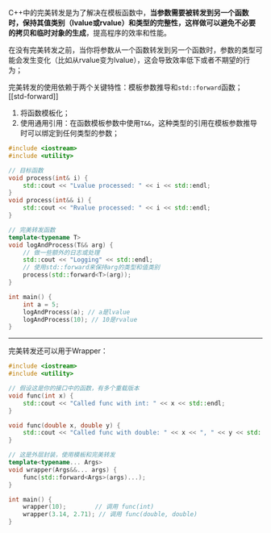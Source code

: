 C++中的完美转发是为了解决在模板函数中，**当参数需要被转发到另一个函数时，保持其值类别（lvalue或rvalue）和类型的完整性，这样做可以避免不必要的拷贝和临时对象的生成**，提高程序的效率和性能。

在没有完美转发之前，当你将参数从一个函数转发到另一个函数时，参数的类型可能会发生变化（比如从rvalue变为lvalue），这会导致效率低下或者不期望的行为；

完美转发的使用依赖于两个关键特性：模板参数推导和`std::forward`函数； [[std-forward]]

1. 将函数模板化；
2. 使用通用引用：在函数模板参数中使用`T&&`，这种类型的引用在模板参数推导时可以绑定到任何类型的参数；

```cpp
#include <iostream>
#include <utility>

// 目标函数
void process(int& i) {
    std::cout << "Lvalue processed: " << i << std::endl;
}
void process(int&& i) {
    std::cout << "Rvalue processed: " << i << std::endl;
}

// 完美转发函数
template<typename T>
void logAndProcess(T&& arg) {
    // 做一些额外的日志或处理
    std::cout << "Logging" << std::endl;
    // 使用std::forward来保持arg的类型和值类别
    process(std::forward<T>(arg));
}

int main() {
    int a = 5;
    logAndProcess(a); // a是lvalue
    logAndProcess(10); // 10是rvalue
}
```


---

完美转发还可以用于Wrapper：
```cpp
#include <iostream>
#include <utility>

// 假设这是你的接口中的函数，有多个重载版本
void func(int x) {
    std::cout << "Called func with int: " << x << std::endl;
}

void func(double x, double y) {
    std::cout << "Called func with double: " << x << ", " << y << std::endl;
}

// 这是外层封装，使用模板和完美转发
template<typename... Args>
void wrapper(Args&&... args) {
    func(std::forward<Args>(args)...);
}

int main() {
    wrapper(10);        // 调用 func(int)
    wrapper(3.14, 2.71); // 调用 func(double, double)
}
```
